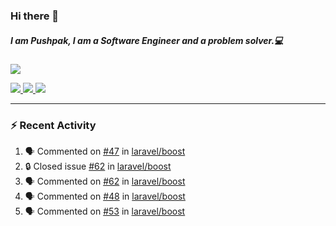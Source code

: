 ### Hi there 👋

##### I am Pushpak, I am a Software Engineer and a problem solver.💻

<a href='https://twitter.com/pushpak1300'><a href="https://pushpak1300.me/" target="_blank">
  <img src="https://img.shields.io/badge/website-%23E34F26.svg?&style=for-the-badge" />
</a> 
 
 <a href="https://twitter.com/pushpak1300" target="_blank">
  <img src="https://img.shields.io/badge/twitter-%231DA1F2.svg?&style=for-the-badge&logo=twitter&logoColor=white" />
</a> 

<a href="https://www.linkedin.com/in/pushpak-c-286b17b1/" target="_blank">
  <img src="https://img.shields.io/badge/linkedin-%230077B5.svg?&style=for-the-badge&logo=linkedin&logoColor=white" />
</a> 

<a href="https://dev.to/pushpak1300/" target="_blank">
  <img src="http://img.shields.io/badge/dev.to-gray?style=for-the-badge&logo=dev.to&?logoColor=white?logoWidth=100?label=" />
</a> 


</p>

---

### ⚡ Recent Activity

<!--START_SECTION:activity-->
1. 🗣 Commented on [#47](https://github.com/laravel/boost/issues/47#issuecomment-3184877658) in [laravel/boost](https://github.com/laravel/boost)
2. 🔒 Closed issue [#62](https://github.com/laravel/boost/issues/62) in [laravel/boost](https://github.com/laravel/boost)
3. 🗣 Commented on [#62](https://github.com/laravel/boost/issues/62#issuecomment-3184751266) in [laravel/boost](https://github.com/laravel/boost)
4. 🗣 Commented on [#48](https://github.com/laravel/boost/issues/48#issuecomment-3184713779) in [laravel/boost](https://github.com/laravel/boost)
5. 🗣 Commented on [#53](https://github.com/laravel/boost/issues/53#issuecomment-3184708511) in [laravel/boost](https://github.com/laravel/boost)
<!--END_SECTION:activity-->
